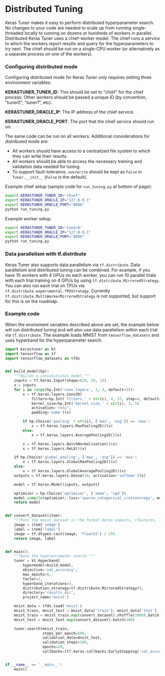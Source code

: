 # Distributed Tuning

Keras Tuner makes it easy to perform distributed hyperparameter search. No changes to your code are needed to scale up from running single-threaded locally to running on dozens or hundreds of workers in parallel. Distributed Keras Tuner uses a chief-worker model. The chief runs a service to which the workers report results and query for the hyperparameters to try next. The chief should be run on a single-CPU worker (or alternatively as a separate process on one of the workers).

### Configuring distributed mode

Configuring distributed mode for Keras Tuner only requires setting three environment variables:

**KERASTUNER_TUNER_ID**: This should be set to "chief" for the chief process. Other workers should be passed a unique ID (by convention, "tuner0", "tuner1", etc).

**KERASTUNER_ORACLE_IP**: The IP address of the chief service.

**KERASTUNER_ORACLE_PORT**: The port that the chief service should run on.

The same code can be run on all workers. Additional considerations for distributed mode are:

- All workers should have access to a centralized file system to which they can write their results.
- All workers should be able to access the necessary training and validation data needed for tuning.
- To support fault-tolerance, `overwrite` should be kept as `False` in `Tuner.__init__` (`False` is the default).

Example chief setup (sample code for `run_tuning.py` at bottom of page):

```bash
export KERASTUNER_TUNER_ID="chief"
export KERASTUNER_ORACLE_IP="127.0.0.1"
export KERASTUNER_ORACLE_PORT="8000"
python run_tuning.py
```

Example worker setup:

```bash
export KERASTUNER_TUNER_ID="tuner0"
export KERASTUNER_ORACLE_IP="127.0.0.1"
export KERASTUNER_ORACLE_PORT="8000"
python run_tuning.py
```

### Data parallelism with tf.distribute

Keras Tuner also supports data parallelism via `tf.distribute`. Data parallelism and distributed tuning can be combined. For example, if you have 10 workers with 4 GPUs on each worker, you can run 10 parallel trials with each trial training on 4 GPUs by using `tf.distribute.MirroredStrategy`. You can also run each trial on TPUs via `tf.distribute.experimental.TPUStrategy`. Currently `tf.distribute.MultiWorkerMirroredStrategy` is not supported, but support for this is on the roadmap.


### Example code

When the enviroment variables described above are set, the example below will run distributed tuning and will also use data parallelism within each trial via `tf.distribute`. The example loads MNIST from `tensorflow_datasets` and uses hyperband for the hyperparameter search.


```python
import kerastuner as kt
import tensorflow as tf
import tensorflow_datasets as tfds


def build_model(hp):
    """Builds a convolutional model."""
    inputs = tf.keras.Input(shape=(28, 28, 1))
    x = inputs
    for i in range(hp.Int('conv_layers', 1, 3, default=3)):
        x = tf.keras.layers.Conv2D(
            filters=hp.Int('filters_' + str(i), 4, 32, step=4, default=8)
            kernel_size=hp.Int('kernel_size_' + str(i), 3, 5)
            activation='relu',
            padding='same')(x)

        if hp.Choice('pooling' + str(i), ['max', 'avg']) == 'max':
            x = tf.keras.layers.MaxPooling2D()(x)
        else:
            x = tf.keras.layers.AveragePooling2D()(x)

        x = tf.keras.layers.BatchNormalization()(x)
        x = tf.keras.layers.ReLU()(x)

    if hp.Choice('global_pooling', ['max', 'avg']) == 'max':
        x = tf.keras.layers.GlobalMaxPooling2D()(x)
    else:
        x = tf.keras.layers.GlobalAveragePooling2D()(x)
    outputs = tf.keras.layers.Dense(10, activation='softmax')(x)

    model = tf.keras.Model(inputs, outputs)

    optimizer = hp.Choice('optimizer', ['adam', 'sgd'])
    model.compile(optimizer, loss='sparse_categorical_crossentropy', metrics=['accuracy'])
    return model


def convert_dataset(item):
    """Puts the mnist dataset in the format Keras expects, (features, labels)."""
    image = item['image']
    label = item['label']
    image = tf.dtypes.cast(image, 'float32') / 255.
    return image, label


def main():
    """Runs the hyperparameter search."""
    tuner = kt.Hyperband(
        hypermodel=build_model,
        objective='val_accuracy',
        max_epochs=8,
        factor=2,
        hyperband_iterations=3,
        distribution_strategy=tf.distribute.MirroredStrategy(),
        directory='results_dir',
        project_name='mnist')

    mnist_data = tfds.load('mnist')
    mnist_train, mnist_test = mnist_data['train'], mnist_data['test']
    mnist_train = mnist_train.map(convert_dataset).shuffle(1000).batch(100).repeat()
    mnist_test = mnist_test.map(convert_dataset).batch(100)

    tuner.search(mnist_train,
                 steps_per_epoch=600,
                 validation_data=mnist_test,
                 validation_steps=100,
                 epochs=20,
                 callbacks=[tf.keras.callbacks.EarlyStopping('val_accuracy')])


if __name__ == '__main__':
    main()
```
